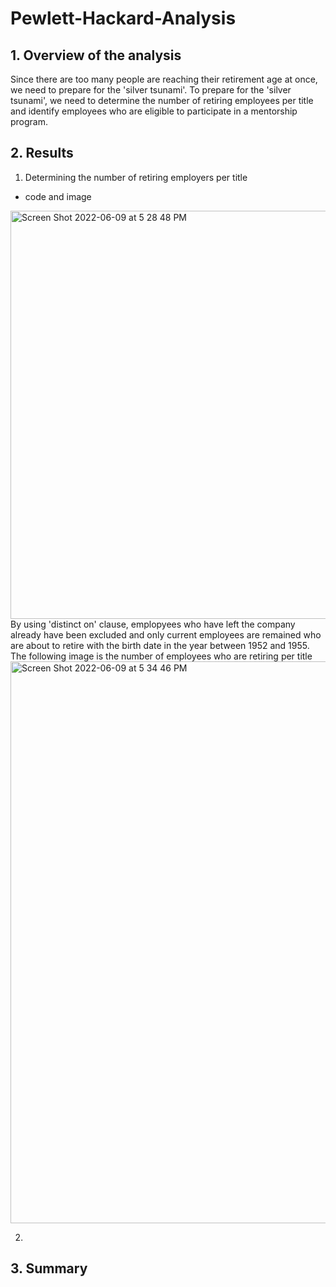 # Pewlett-Hackard-Analysis

## 1. Overview of the analysis 
Since there are too many people are reaching their retirement age at once, we need to prepare for the 'silver tsunami'. To prepare for the 'silver tsunami', we need to determine the number of retiring employees per title and identify employees who are eligible to participate in a mentorship program. 

## 2. Results 

1. Determining the number of retiring employers per title 
- code and image 
<img width="653" alt="Screen Shot 2022-06-09 at 5 28 48 PM" src="https://user-images.githubusercontent.com/83077836/172948670-1c90e198-5f32-4e22-ba46-7ef96b35e0b2.png">
By using 'distinct on' clause, emplopyees who have left the company already have been excluded and only current employees are remained who are about to retire with the birth date in the year between 1952 and 1955. 

<space> 
The following image is the number of employees who are retiring per title


<img width="899" alt="Screen Shot 2022-06-09 at 5 34 46 PM" src="https://user-images.githubusercontent.com/83077836/172949336-e7a190df-4ab9-4f9a-8555-7102d60a42ef.png">
 
2. 

## 3. Summary





